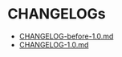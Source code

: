 # CHANGELOGs

- [CHANGELOG-before-1.0.md](./CHANGELOG-before-1.0.md)
- [CHANGELOG-1.0.md](./CHANGELOG-1.0.md)
